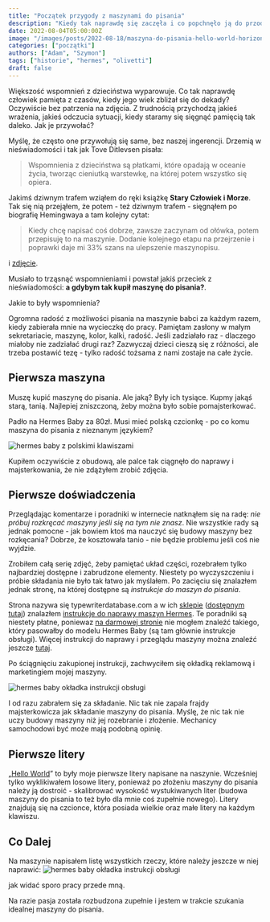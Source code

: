 ```yaml
---
title: "Początek przygody z maszynami do pisania"
description: "Kiedy tak naprawdę się zaczęła i co popchnęło ją do przodu."
date: 2022-08-04T05:00:00Z
image: "/images/posts/2022-08-18/maszyna-do-pisania-hello-world-horizontal.jpeg"
categories: ["początki"]
authors: ["Adam", "Szymon"]
tags: ["historie", "hermes", "olivetti"]
draft: false
---
```


Większość wspomnień z dzieciństwa wyparowuje. Co tak naprawdę człowiek pamięta z czasów, kiedy jego wiek zbliżał się do dekady? Oczywiście bez patrzenia na zdjęcia. Z trudnością przychodzą jakieś wrażenia, jakieś odczucia sytuacji, kiedy staramy się sięgnąć pamięcią tak daleko. Jak je przywołać? 

Myślę, że często one przywołują się same, bez naszej ingerencji. Drzemią w nieświadomości i tak jak Tove Ditlevsen pisała:

> Wspomnienia z dzieciństwa są płatkami, które opadają w oceanie życia, tworząc cieniutką warstewkę, na której potem wszystko się opiera.

Jakimś dziwnym trafem wziąłem do ręki książkę __Stary Człowiek i Morze__. Tak się nią przejąłem, że potem - też dziwnym trafem - sięgnąłem po biografię Hemingwaya a tam kolejny cytat:

> Kiedy chcę napisać coś dobrze, zawsze zaczynam od ołówka, potem przepisuję to na maszynie. Dodanie kolejnego etapu na przejrzenie i poprawki daje mi 33% szans na ulepszenie maszynopisu.

i [zdjęcie][1].

Musiało to trząsnąć wspomnieniami i powstał jakiś przeciek z nieświadomości: __a gdybym tak kupił maszynę do pisania?__.

Jakie to były wspomnienia?

Ogromna radość z możliwości pisania na maszynie babci za każdym razem, kiedy zabierała mnie na wycieczkę do pracy. Pamiętam zasłony w małym sekretariacie, maszynę, kolor, kalki, radość. Jeśli zadziałało raz - dlaczego miałoby nie zadziałać drugi raz? Zazwyczaj dzieci cieszą się z różności, ale trzeba postawić tezę - tylko radość tożsama z nami zostaje na całe życie.


## Pierwsza maszyna

Muszę kupić maszynę do pisania. Ale jaką? Były ich tysiące. Kupmy jakąś starą, tanią. Najlepiej zniszczoną, żeby można było sobie pomajsterkować.

Padło na Hermes Baby za 80zł. Musi mieć polską czcionkę - po co komu maszyna do pisania z nieznanym językiem?

![hermes baby z polskimi klawiszami](./images/posts/2022-08-18/maszyna-do-pisania-hermes-baby-szwajcarska-made-in-germany.jpg)

Kupiłem oczywiście z obudową, ale palce tak ciągnęło do naprawy i majsterkowania, że nie zdążyłem zrobić zdjęcia. 


[1]: https://assets2.cbsnewsstatic.com/hub/i/r/2016/01/08/4247093e-69a4-4e6d-94b8-0d484d6b40c2/thumbnail/1200x630/3d637c934fbeeace8e773bf18fcb4555/ernest-hemingway-typewriter-promo.jpg

## Pierwsze doświadczenia

Przeglądając komentarze i poradniki w internecie natknąłem się na radę: _nie próbuj rozkręcać maszyny jeśli się na tym nie znasz_. Nie wszystkie rady są jednak pomocne - jak bowiem ktoś ma nauczyć się budowy maszyny bez rozkęcania? Dobrze, że kosztowała tanio - nie będzie problemu jeśli coś nie wyjdzie.

Zrobiłem całą serię zdjęć, żeby pamiętać układ części, rozebrałem tylko najbardziej dostępne i zabrudzone elementy. Niestety po wyczyszczeniu i próbie składania nie było tak łatwo jak myślałem. Po zacięciu się znalazłem jednak stronę, na której dostępne są _instrukcje do maszyn do pisania_.

Strona nazywa się typewriterdatabase.com a w ich [sklepie][1] ([dostępnym tutaj][2]) znalazłem [instrukcje do naprawy maszyn Hermes][2]. Te poradniki są niestety płatne, poniewaz [na darmowej stronie][3] nie mogłem znaleźć takiego, który pasowałby do modelu Hermes Baby (są tam głównie instrukcje obsługi). Więcej instrukcji do naprawy i przeglądu maszyny można znaleźć jeszcze [tutaj][5].

Po ściągnięciu zakupionej instrukcji, zachwyciłem się okładką reklamową i marketingiem mojej maszyny.

![hermes baby okładka instrukcji obsługi](./images/posts/2022-08-18/the-hermes-rocket-and-baby-typewriter-repair-bible-ebook-cover.png)

I od razu zabrałem się za składanie. Nic tak nie zapala frajdy majsterkowicza jak składanie maszyny do pisania. Myślę, że nic tak nie uczy budowy maszyny niż jej rozebranie i złożenie. Mechanicy samochodowi być może mają podobną opinię.

## Pierwsze litery

„[Hello World][4]” to były moje pierwsze litery napisane na naszynie. Wcześniej tylko wyklikiwałem losowe litery, ponieważ po złożeniu maszyny do pisania należy ją dostroić - skalibrować wysokość wystukiwanych liter (budowa maszyny do pisania to też było dla mnie coś zupełnie nowego). Litery znajdują się na czcionce, która posiada wielkie oraz małe litery na każdym klawiszu.

## Co Dalej

Na maszynie napisałem listę wszystkich rzeczy, które należy jeszcze w niej naprawić:
![hermes baby okładka instrukcji obsługi](./images/posts/2022-08-18/narzedzia-do-naprawy-maszyny-maszynolit.jpeg)

jak widać sporo pracy przede mną.

Na razie pasja została rozbudzona zupełnie i jestem w trakcie szukania idealnej maszyny do pisania.


[1]: https://twdb.sellfy.store/
[2]: https://twdb.sellfy.store/hermes-typewriters/
[3]: https://site.xavier.edu/polt/typewriters/tw-manuals.html#servicemanuals
[4]: https://pl.wikipedia.org/wiki/Hello_world
[5]: https://www.mrmrsvintagetypewriters.com/pages/typewriter-manuals-page

